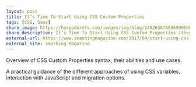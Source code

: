 ```yaml
---
layout: post
title: It’s Time To Start Using CSS Custom Properties
tags: [CSS, Sass]
share_image: https://hospodarets.com/images/img/blog/1492636730969905000.png
share_description: It’s Time To Start Using CSS Custom Properties (they are cross-browser)
external-url: https://www.smashingmagazine.com/2017/04/start-using-css-custom-properties/
external_site: Smashing Magazine
---
```


Overview of CSS Custom Properties syntax,
their abilities and use cases.

A practical guidance of the different approaches of using CSS variables,
interaction with JavaScript
and migration options. 
 

<div class="more"></div>
